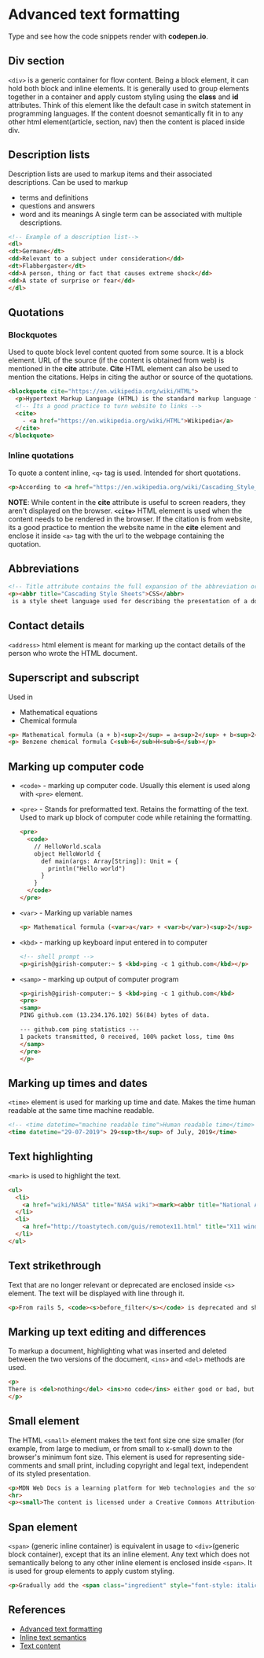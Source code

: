 # Advanced text formatting

Type and see how the code snippets render  with **codepen.io**.

## Div section

`<div>` is a generic container for flow content. Being a block element, it can hold both block and inline elements. It is generally used to group elements together in a container and apply custom styling using the **class** and **id** attributes.
Think of this element like the default case in switch statement in programming languages. If the content doesnot semantically fit in to any other html element(article, section, nav) then the content is placed inside div.

## Description lists

Description lists are used to markup items and their associated descriptions. Can be used to markup

* terms and definitions
* questions and answers
* word and its meanings
A single term can be associated with multiple descriptions.

```HTML
<!-- Example of a description list-->
<dl>
<dt>Germane</dt>
<dd>Relevant to a subject under consideration</dd>
<dt>Flabbergaster</dt>
<dd>A person, thing or fact that causes extreme shock</dd>
<dd>A state of surprise or fear</dd>
</dl>
```

## Quotations

### Blockquotes

Used to quote block level content quoted from some source. It is a block element.
URL of the source (if the content is obtained from web) is mentioned in the **cite** attribute.
**Cite** HTML element can also be used to mention the citations. Helps in citing the author or source of the quotations.

```HTML
<blockquote cite="https://en.wikipedia.org/wiki/HTML">
  <p>Hypertext Markup Language (HTML) is the standard markup language for documents designed to be displayed in a web browser.<p>
  <!-- Its a good practice to turn website to links -->
  <cite>
    - <a href="https://en.wikipedia.org/wiki/HTML">Wikipedia</a>
  </cite>
</blockquote>
```

### Inline quotations

To quote a content inline, `<q>` tag is used. Intended for short quotations.

```HTML
<p>According to <a href="https://en.wikipedia.org/wiki/Cascading_Style_Sheets">wikipedia</a> Cascading Style Sheets (<abbr>CSS</abbr>) is a <q cite="https://en.wikipedia.org/wiki/Cascading_Style_Sheets">style sheet language used for describing the presentation of a document written in a markup language like HTML</q></p>
```

**NOTE**: While content in the **cite** attribute is useful to screen readers, they aren't displayed on the browser. **`<cite>`** HTML element is used when the content needs to be rendered in the browser. If the citation is from website,  its a good practice to mention the website name in the **cite** element and enclose it inside `<a>` tag with the url to the webpage containing the quotation.

## Abbreviations

```HTML
<!-- Title attribute contains the full expansion of the abbreviation or acronym. It will be displayed like a tooltip when hovered over.-->
<p><abbr title="Cascading Style Sheets">CSS</abbr>
 is a style sheet language used for describing the presentation of a document written in a markup language like <abbr title="Hyper text Markup Language">HTML</abbr></p>
```

## Contact details

`<address>` html element is meant for marking up the contact details of the person who wrote the HTML document.

## Superscript and subscript

Used in

* Mathematical equations
* Chemical formula

```HTML
<p> Mathematical formula (a + b)<sup>2</sup> = a<sup>2</sup> + b<sup>2</sup> + 2 * a * b</p>
<p> Benzene chemical formula C<sub>6</sub>H<sub>6</sub></p>
```

## Marking up computer code

* `<code>` - marking up computer code. Usually this element is used along with `<pre>` element.

* `<pre>` - Stands for preformatted text. Retains the formatting of the text. Used to mark up block of computer code while retaining the formatting.

  ```HTML
  <pre>
    <code>
      // HelloWorld.scala
      object HelloWorld {
        def main(args: Array[String]): Unit = {
          println("Hello world")
        }
      }
    </code>
  </pre>
  ```

* `<var>` - Marking up variable names

  ```HTML
  <p> Mathematical formula (<var>a</var> + <var>b</var>)<sup>2</sup> = <var>a</var><sup>2</sup> + <var>b</var><sup>2</sup> + 2 * <var>a</var> * <var>b</var></p>
  ```

* `<kbd>` - marking up keyboard input entered in to computer

  ```HTML
  <!-- shell prompt -->
  <p>girish@girish-computer:~ $ <kbd>ping -c 1 github.com</kbd></p>
  ```

* `<samp>` - marking up output of computer program

  ```HTML
  <p>girish@girish-computer:~ $ <kbd>ping -c 1 github.com</kbd>
  <pre>
  <samp>
  PING github.com (13.234.176.102) 56(84) bytes of data.

  --- github.com ping statistics ---
  1 packets transmitted, 0 received, 100% packet loss, time 0ms
  </samp>
  </pre>
  </p>
  ```

## Marking up times and dates

`<time>` element is used for marking up time and date. Makes the time human readable at the same time machine readable.

```HTML
<!-- <time datetime="machine readable time">Human readable time</time> -->
<time datetime="29-07-2019"> 29<sup>th</sup> of July, 2019</time>
```

## Text highlighting

`<mark>` is used to highlight the text.

```HTML
<ul>
  <li>
    <a href="wiki/NASA" title="NASA wiki"><mark><abbr title="National Aeronautics and Space Administration">NASA</abbr> wikipedia page</mark></a>
  </li>
  <li>
    <a href="http://toastytech.com/guis/remotex11.html" title="X11 windowing system" target="_blank">X11 windowing system</a>
  </li>
</ul>
```

## Text strikethrough

Text that are no longer relevant or deprecated are enclosed inside `<s>` element. The text will be displayed with line through it.

```HTML
<p>From rails 5, <code><s>before_filter</s></code> is deprecated and should be replaced with <code>before_action</code></p>
```

## Marking up text editing and differences

To markup a document, highlighting what was inserted and deleted between the two versions of the document, `<ins>` and `<del>` methods are used.

```HTML
<p>
There is <del>nothing</del> <ins>no code</ins> either good or bad, but <del>thinking</del> <ins>running it</ins> makes it so.
</p>
```

## Small element

The HTML `<small>` element makes the text font size one size smaller (for example, from large to medium, or from small to x-small) down to the browser's minimum font size. This element is used for representing side-comments and small print, including copyright and legal text, independent of its styled presentation.

```HTML
<p>MDN Web Docs is a learning platform for Web technologies and the software that powers the Web.</p>
<hr>
<p><small>The content is licensed under a Creative Commons Attribution-ShareAlike 2.5 Generic License.</small></p>
```

## Span element

`<span>` (generic inline container) is equivalent in usage to `<div>`(generic block container), except that its an inline element. Any text which does not semantically belong to any other inline element is enclosed inside `<span>`. It is used for group elements to apply custom styling.

```HTML
<p>Gradually add the <span class="ingredient" style="font-style: italic;">olive oil</span> while running the blender slowly.</p>
```

## References

* [Advanced text formatting](https://developer.mozilla.org/en-US/docs/Learn/HTML/Introduction_to_HTML/Advanced_text_formatting)
* [Inline text semantics](https://developer.mozilla.org/en-US/docs/Web/HTML/Element#Inline_text_semantics)
* [Text content](https://developer.mozilla.org/en-US/docs/Web/HTML/Element#Text_content)
